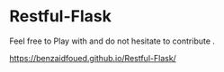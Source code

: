 # Restful-Flask
Feel free to Play with and do not hesitate to contribute .

https://benzaidfoued.github.io/Restful-Flask/
